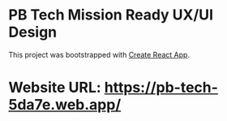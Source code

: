 # PB Tech Mission Ready UX/UI Design

This project was bootstrapped with [Create React App](https://github.com/facebook/create-react-app).

# Website URL: https://pb-tech-5da7e.web.app/
